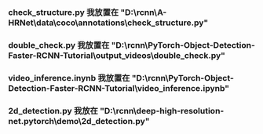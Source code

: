 ### check_structure.py 我放置在 "D:\rcnn\A-HRNet\data\coco\annotations\check_structure.py"
### double_check.py 我放置在 "D:\rcnn\PyTorch-Object-Detection-Faster-RCNN-Tutorial\output_videos\double_check.py"
### video_inference.inynb 我放置在 "D:\rcnn\PyTorch-Object-Detection-Faster-RCNN-Tutorial\video_inference.ipynb"
### 2d_detection.py 我放在 "D:\rcnn\deep-high-resolution-net.pytorch\demo\2d_detection.py"
